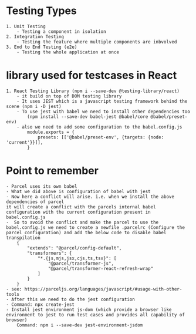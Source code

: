 # Testing Types
    1. Unit Testing
        - Testing a component in isolation
    2. Integration Testing
        - Testing the feature where multiple components are inbvolved
    3. End to End Testing (e2e)
        - Testing the whole application at once

# library used for testcases in React
    1. React Testing Library (npm i --save-dev @testing-library/react)
        - it build on top of DOM testing library
        - It uses JEST which is a javascript testing framework behind the scene (npm i -D jest)
        - To use jest with babel we need to install other dependencies too
            (npm install --save-dev babel-jest @babel/core @babel/preset-env)
        - also we need to add some configuration to the babel.config.js
            module.exports = {
                presets: [['@babel/preset-env', {targets: {node: 'current'}}]],
            }

# Point to remember
    - Parcel uses its own babel
    - What we did above is configuration of babel with jest
    - Now here a conflict will arise. i.e. when we install the above dependencies of parcel
    it will create a conflict with the parcels internal babel configuration with the current configuration present in babel.config.js
    -  So to avoid the conflict and make the parcel to use the babel.config.js we need to create a newfile .parcelrc (Configure the parcel configuration) and add the below code to disable babel transpilation
        {
            "extends": "@parcel/config-default",
            "transformers": {
                "*.{js,mjs,jsx,cjs,ts,tsx}": [
                    "@parcel/transformer-js",
                    "@parcel/transformer-react-refresh-wrap"
                ]
            }
        }
    - see: https://parceljs.org/languages/javascript/#usage-with-other-tools
    - After this we need to do the jest configuration
    - Command: npx create-jest
    - Install jest environment js-dom (which provide a browser like environment to jest to run test cases and provides all capability of browser)
        Command: npm i --save-dev jest-environment-jsdom
